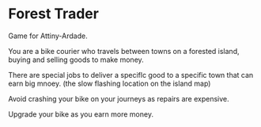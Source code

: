 # Forest Trader
Game for Attiny-Ardade.

You are a bike courier who travels between towns on a forested island, 
buying and selling goods to make money.

There are special jobs to deliver a speciflc good to a specific town
that can earn big mnoey. (the slow flashing location on the island map)

Avoid crashing your bike on your journeys as repairs are expensive.

Upgrade your bike as you earn more money.
